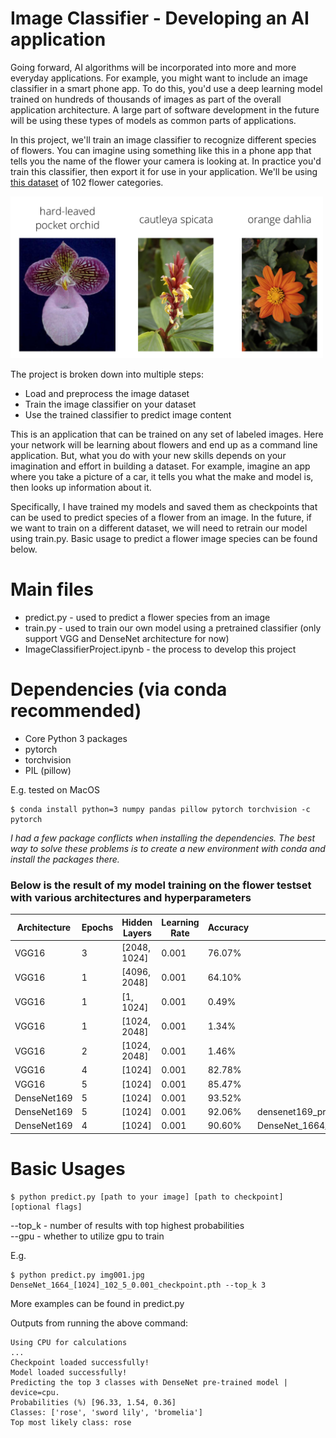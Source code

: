 # Image Classifier - Developing an AI application

Going forward, AI algorithms will be incorporated into more and more everyday applications. For example, you might want to include an image classifier in a smart phone app. To do this, you'd use a deep learning model trained on hundreds of thousands of images as part of the overall application architecture. A large part of software development in the future will be using these types of models as common parts of applications. 

In this project, we'll train an image classifier to recognize different species of flowers. You can imagine using something like this in a phone app that tells you the name of the flower your camera is looking at. In practice you'd train this classifier, then export it for use in your application. We'll be using [this dataset](http://www.robots.ox.ac.uk/~vgg/data/flowers/102/index.html) of 102 flower categories.

<img src='assets/Flowers.png' width=500px>

The project is broken down into multiple steps:

* Load and preprocess the image dataset
* Train the image classifier on your dataset
* Use the trained classifier to predict image content

This is an application that can be trained on any set of labeled images. Here your network will be learning about flowers and end up as a command line application. But, what you do with your new skills depends on your imagination and effort in building a dataset. For example, imagine an app where you take a picture of a car, it tells you what the make and model is, then looks up information about it.

Specifically, I have trained my models and saved them as checkpoints that can be used to predict species of a flower from an image. In the future, if we want to train on a different dataset, we will need to retrain our model using train.py. Basic usage to predict a flower image species can be found below.

# Main files
- predict.py - used to predict a flower species from an image
- train.py - used to train our own model using a pretrained classifier (only support VGG and DenseNet architecture for now)
- ImageClassifierProject.ipynb - the process to develop this project

# Dependencies (via conda recommended)
- Core Python 3 packages
- pytorch
- torchvision
- PIL (pillow)

E.g. tested on MacOS
```
$ conda install python=3 numpy pandas pillow pytorch torchvision -c pytorch
```

*I had a few package conflicts when installing the dependencies. The best way to solve these problems is to create a new environment with conda and install the packages there.*

### Below is the result of my model training on the flower testset with various architectures and hyperparameters
| Architecture | Epochs | Hidden Layers | Learning Rate | Accuracy | Model Saved                                     |
| ------------ | ------ | ------------- | ------------- | -------- | ----------------------------------------------- |
| VGG16        | 3      | [2048, 1024]  | 0.001         | 76.07%   |                                                 |
| VGG16        | 1      | [4096, 2048]  | 0.001         | 64.10%   |                                                 |
| VGG16        | 1      | [1, 1024]     | 0.001         | 0.49%    |                                                 |
| VGG16        | 1      | [1024, 2048]  | 0.001         | 1.34%    |                                                 |
| VGG16        | 2      | [1024, 2048]  | 0.001         | 1.46%    |                                                 |
| VGG16        | 4      | [1024]        | 0.001         | 82.78%   |                                                 |
| VGG16        | 5      | [1024]        | 0.001         | 85.47%   |                                                 |
| DenseNet169  | 5      | [1024]        | 0.001         | 93.52%   |                                                 |
| DenseNet169  | 5      | [1024]        | 0.001         | 92.06%   | densenet169_pretrained_checkpoint.pth           |
| DenseNet169  | 4      | [1024]        | 0.001         | 90.60%   | DenseNet_1664_[1024]_102_5_0.001_checkpoint.pth |


# Basic Usages
```
$ python predict.py [path to your image] [path to checkpoint] [optional flags]
```

--top_k - number of results with top highest probabilities  
--gpu - whether to utilize gpu to train

E.g.
```  
$ python predict.py img001.jpg DenseNet_1664_[1024]_102_5_0.001_checkpoint.pth --top_k 3
```

More examples can be found in predict.py

Outputs from running the above command:
```
Using CPU for calculations
...
Checkpoint loaded successfully!
Model loaded successfully!
Predicting the top 3 classes with DenseNet pre-trained model | device=cpu.
Probabilities (%) [96.33, 1.54, 0.36]
Classes: ['rose', 'sword lily', 'bromelia']
Top most likely class: rose

```

